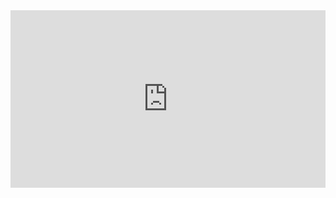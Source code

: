 ---
---

<div style="padding:56.25% 0 0 0;position:relative;"><iframe src="https://player.vimeo.com/video/387337470?title=0&byline=0&portrait=0" style="position:absolute;top:0;left:0;width:100%;height:100%;" frameborder="0" allow="autoplay; fullscreen" allowfullscreen></iframe></div><script src="https://player.vimeo.com/api/player.js"></script>